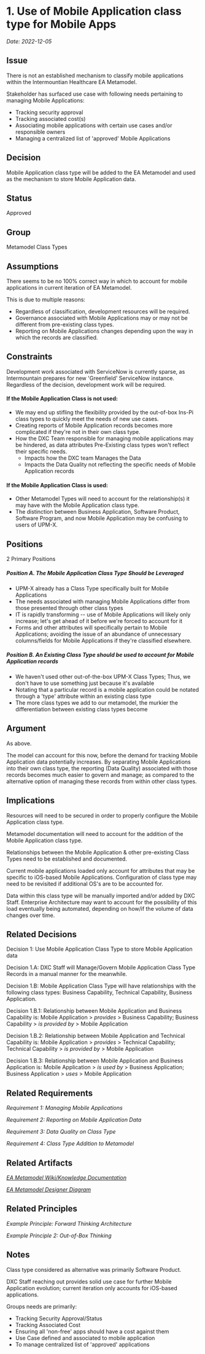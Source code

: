 # 1. Use of Mobile Application class type for Mobile Apps

_Date: 2022-12-05_

## Issue
There is not an established mechanism to classify mobile applications within the Intermountian Healthcare EA Metamodel.

Stakeholder has surfaced use case with following needs pertaining to managing Mobile Applications:
* Tracking security approval
* Tracking associated cost(s)
* Associating mobile applications with certain use cases and/or responsible owners
* Managing a centralized list of 'approved' Mobile Applications

## Decision
Mobile Application class type will be added to the EA Metamodel and used as the mechanism to store Mobile 
Application data.

## Status
Approved

## Group
Metamodel Class Types

## Assumptions
There seems to be no 100% correct way in which to account for mobile applications in current iteration of EA Metamodel.

This is due to multiple reasons:
* Regardless of classification, development resources will be required.
* Governance associated with Mobile Applications may or may not be different from pre-existing class types.
* Reporting on Mobile Applications changes depending upon the way in which the records are classified.

## Constraints
Development work associated with ServiceNow is currently sparse, as Intermountain prepares for new 'Greenfield' 
ServiceNow instance. Regardless of the decision, development work will be required.

#### If the Mobile Application Class is not used:
- We may end up stifling the flexibility provided by the out-of-box Ins-Pi class types to quickly meet the needs of new use cases.
- Creating reports of Mobile Application records becomes more complicated if they're not in their own class type.
- How the DXC Team responsible for managing mobile applications may be hindered, as data attributes Pre-Existing class types won't reflect their specific needs.
  - Impacts how the DXC team Manages the Data
  - Impacts the Data Quality not reflecting the specific needs of Mobile Application records 

#### If the Mobile Application Class is used:
- Other Metamodel Types will need to account for the relationship(s) it may have with the Mobile Application class type.
- The distinction between Business Application, Software Product, Software Program, and now Mobile Application may be confusing to users of UPM-X.

## Positions
2 Primary Positions

##### Position A. The Mobile Application Class Type Should be Leveraged
* UPM-X already has a Class Type specifically built for Mobile Applications
* The needs associated with managing Mobile Applications differ from those presented through other class types
* IT is rapidly transforming -- use of Mobile Applications will likely only increase; let's get ahead of it before we're forced to account for it
* Forms and other attributes will specifically pertain to Mobile Applications; avoiding the issue of an abundance of unnecessary columns/fields for Mobile Applications if they're classified elsewhere. 

##### Position B. An Existing Class Type should be used to account for Mobile Application records
* We haven't used other out-of-the-box UPM-X Class Types; Thus, we don't have to use something just because it's available
* Notating that a particular record is a mobile application could be notated through a 'type' attribute within an existing class type
* The more class types we add to our metamodel, the murkier the differentiation between existing class types become

## Argument
As above.

The model can account for this now, before the demand for tracking Mobile Application data potentially increases. 
By separating Mobile Applications into their own class type, the reporting (Data Quality) associated with those records
becomes much easier to govern and manage; as compared to the alternative option of managing these records from within
other class types.

## Implications
Resources will need to be secured in order to properly configure the Mobile Application class type. 

Metamodel documentation will need to account for the addition of the Mobile Application class type.

Relationships between the Mobile Application & other pre-existing Class Types need to be established and documented.

Current mobile applications loaded only account for attributes that may be specific to iOS-based Mobile Applications. 
Configuration of class type may need to be revisited if additional OS's are to be accounted for.

Data within this class type will be manually imported and/or added by DXC Staff. Enterprise Architecture may want to 
account for the possibility of this load eventually being automated, depending on how/if the volume of data changes 
over time.

## Related Decisions
Decision 1: Use Mobile Application Class Type to store Mobile Application data

Decision 1.A: DXC Staff will Manage/Govern Mobile Application Class Type Records in a manual manner for the meanwhile.

Decision 1.B: Mobile Application Class Type will have relationships with the following class types: Business Capability, Technical Capability, Business Application.

Decision 1.B.1: Relationship between Mobile Application and Business Capability is: Mobile Application > _provides_ > Business Capability; Business Capability > _is provided by_ > Mobile Application

Decision 1.B.2: Relationship between Mobile Application and Technical Capability is: Mobile Application > _provides_ > Technical Capability; Technical Capability > _is provided by_ > Mobile Application

Decision 1.B.3: Relationship between Mobile Application and Business Application is: Mobile Application > _is used by_ > Business Application; Business Application > _uses_ > Mobile Application

## Related Requirements
_Requirement 1: Managing Mobile Applications_ 

_Requirement 2: Reporting on Mobile Application Data_

_Requirement 3: Data Quality on Class Type_

_Requirement 4: Class Type Addition to Metamodel_

## Related Artifacts
_[EA Metamodel Wiki/Knowledge Documentation](https://teams.microsoft.com/l/entity/com.microsoft.teamspace.tab.wiki/tab::7c7d56ca-fb99-46e8-ac46-71368df0e073?context=%7B%22subEntityId%22%3A%22%7B%5C%22pageId%5C%22%3A73%2C%5C%22origin%5C%22%3A2%7D%22%2C%22channelId%22%3A%2219%3A84a8ab9c3aee4c859244a88840760d6e%40thread.skype%22%7D&tenantId=a79016de-bdd0-4e47-91f4-79416ab912ad)_

_[EA Metamodel Designer Diagram](https://intermountain.service-now.com/x_inpgh_des_designer.do?diagram_sys_id=a77904e1db3819506e11ee0c13961989&present=1)_

## Related Principles
_Example Principle: Forward Thinking Architecture_

_Example Principle 2: Out-of-Box Thinking_

## Notes
Class type considered as alternative was primarily Software Product. 

DXC Staff reaching out provides solid use case for further Mobile Application evolution; current iteration only accounts for iOS-based applications.

Groups needs are primarily:
- Tracking Security Approval/Status
- Tracking Associated Cost
- Ensuring all 'non-free' apps should have a cost against them
- Use Case defined and associated to mobile application
- To manage centralized list of 'approved' applications
